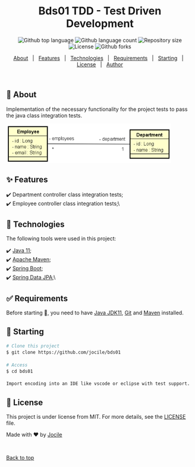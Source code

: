  <div align="center" id="top"> 
<!--  <img src="./.github/app.gif" alt="Bds01" />
 -->
</div>

<h1 align="center">Bds01 TDD - Test Driven Development</h1>

<p align="center">
  <img alt="Github top language" src="https://img.shields.io/github/languages/top/jocile/bds01?color=56BEB8">

  <img alt="Github language count" src="https://img.shields.io/github/languages/count/jocile/bds01?color=56BEB8">

  <img alt="Repository size" src="https://img.shields.io/github/repo-size/jocile/bds01?color=56BEB8">

  <img alt="License" src="https://img.shields.io/github/license/jocile/bds01?color=56BEB8">

  <!-- <img alt="Github issues" src="https://img.shields.io/github/issues/jocile/bds01?color=56BEB8" /> -->

  <img alt="Github forks" src="https://img.shields.io/github/forks/jocile/bds01?color=56BEB8" />

  <!-- <img alt="Github stars" src="https://img.shields.io/github/stars/jocile/bds01?color=56BEB8" /> -->
</p>

<!-- Status -->

<!-- <h4 align="center">
	🚧  Bds01 🚀 Under construction...  🚧
</h4>

<hr> -->

<p align="center">
  <a href="#dart-about">About</a> &#xa0; | &#xa0; 
  <a href="#sparkles-features">Features</a> &#xa0; | &#xa0;
  <a href="#rocket-technologies">Technologies</a> &#xa0; | &#xa0;
  <a href="#white_check_mark-requirements">Requirements</a> &#xa0; | &#xa0;
  <a href="#checkered_flag-starting">Starting</a> &#xa0; | &#xa0;
  <a href="#memo-license">License</a> &#xa0; | &#xa0;
  <a href="https://github.com/acenelio" target="_blank">Author</a>
</p>

<br>

## :dart: About

Implementation of the necessary functionality for the project tests to pass the java class integration tests.

<img src="Diagram.png" alt="Bds01 diagram" />

## :sparkles: Features

:heavy_check_mark: Department controller class integration tests;\
:heavy_check_mark: Employee controller class integration tests;\

## :rocket: Technologies

The following tools were used in this project:

:heavy_check_mark: [Java 11](https://docs.oracle.com/en/java/javase/11/);\
:heavy_check_mark: [Apache Maven](https://maven.apache.org/guides/index.html);\
:heavy_check_mark: [Spring Boot](https://glysns.gitbook.io/springframework/);\
:heavy_check_mark: [Spring Data JPA](https://docs.spring.io/spring-boot/docs/2.5.6/reference/htmlsingle/#boot-features-jpa-and-spring-data);\

## :white_check_mark: Requirements

Before starting :checkered_flag:, you need to have [Java JDK11](https://www.oracle.com/java/technologies/downloads/#java11), [Git](https://git-scm.com) and [Maven](https://maven.apache.org/download.cgi) installed.

## :checkered_flag: Starting

```bash
# Clone this project
$ git clone https://github.com/jocile/bds01

# Access
$ cd bds01

Import encoding into an IDE like vscode or eclipse with test support.
```

## :memo: License

This project is under license from MIT. For more details, see the [LICENSE](LICENSE.md) file.

Made with :heart: by <a href="https://github.com/jocile" target="_blank">Jocile</a>

&#xa0;

<a href="#top">Back to top</a>
